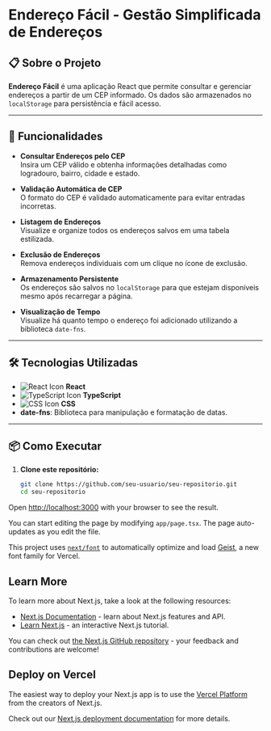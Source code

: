 # Endereço Fácil - Gestão Simplificada de Endereços  

## 📋 Sobre o Projeto  

**Endereço Fácil** é uma aplicação React que permite consultar e gerenciar endereços a partir de um CEP informado. Os dados são armazenados no `localStorage` para persistência e fácil acesso.

---

## 🚀 Funcionalidades  

- **Consultar Endereços pelo CEP**  
  Insira um CEP válido e obtenha informações detalhadas como logradouro, bairro, cidade e estado.  

- **Validação Automática de CEP**  
  O formato do CEP é validado automaticamente para evitar entradas incorretas.  

- **Listagem de Endereços**  
  Visualize e organize todos os endereços salvos em uma tabela estilizada.  

- **Exclusão de Endereços**  
  Remova endereços individuais com um clique no ícone de exclusão.  

- **Armazenamento Persistente**  
  Os endereços são salvos no `localStorage` para que estejam disponíveis mesmo após recarregar a página.  

- **Visualização de Tempo**  
  Visualize há quanto tempo o endereço foi adicionado utilizando a biblioteca `date-fns`.  

---

## 🛠️ Tecnologias Utilizadas  

- ![React Icon](https://img.icons8.com/color/30/react-native.png)  **React**  
- ![TypeScript Icon](https://img.icons8.com/color/30/typescript.png) **TypeScript**  
- ![CSS Icon](https://img.icons8.com/color/30/css3.png) **CSS** 
- **date-fns**: Biblioteca para manipulação e formatação de datas.  

---

## 📦 Como Executar  

1. **Clone este repositório:**  
   ```bash
   git clone https://github.com/seu-usuario/seu-repositorio.git
   cd seu-repositorio


Open [http://localhost:3000](http://localhost:3000) with your browser to see the result.

You can start editing the page by modifying `app/page.tsx`. The page auto-updates as you edit the file.

This project uses [`next/font`](https://nextjs.org/docs/app/building-your-application/optimizing/fonts) to automatically optimize and load [Geist](https://vercel.com/font), a new font family for Vercel.

## Learn More

To learn more about Next.js, take a look at the following resources:

- [Next.js Documentation](https://nextjs.org/docs) - learn about Next.js features and API.
- [Learn Next.js](https://nextjs.org/learn) - an interactive Next.js tutorial.

You can check out [the Next.js GitHub repository](https://github.com/vercel/next.js) - your feedback and contributions are welcome!

## Deploy on Vercel

The easiest way to deploy your Next.js app is to use the [Vercel Platform](https://vercel.com/new?utm_medium=default-template&filter=next.js&utm_source=create-next-app&utm_campaign=create-next-app-readme) from the creators of Next.js.

Check out our [Next.js deployment documentation](https://nextjs.org/docs/app/building-your-application/deploying) for more details.
